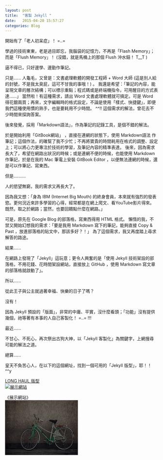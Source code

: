 ```yaml
---
layout: post
title:  "客製 Jekyll "
date:   2015-04-20 15:57:27
categories: Blog
---
```

開始有了「老人初呆症」！ =..=  

學過的技術東東，老是過目即忘，我腦袋的記憶力，不再是「Flash Memory」；而是「Flush Memory」！ (沒錯，就是馬桶上的那個 Flush 沖水鈕！ T__T )

逼不得已，只好邊學、邊勤作筆記。

只是...... 人龜毛，又曾是：文書處理軟體的開發工程師 + Word 大師 (這是別人給的封號，不是我太臭屁，這可不甘我的事哦！) 。
我還是希望：「筆記的內容，能呈現文章的層次結構；可以標示重點；程式碼或是終端機指令，可用醒目的方式表達......」
當然啦！有這種需求，請出 Word 文書處理軟體就可搞定。可是 Word 得花銀兩買；再來，文字編輯時的格式設定，不論是使用「樣式、快捷鍵」，即便我們這種使用慣的熟手，也是要耗用不少時間。 ^^!!
這個需求的解法，曾花去不少時間來探詢答案。

後來發覺，採用「Markdown語法」，作為筆記的記錄工具，是個不錯的解法。

於是開始利用「GitBook網站」 ，直接在連網的狀態下，使用 Markdown語法 作筆記；這個作法，的確幫了我不少忙；不再將寶貴的時間耗用在格式的調整、設定上；可以將心力更專注於技術的學習，及筆記內容的精準表達。
後來，因為需求長大了，希望在網路出狀況的時候；或是連網不便的時候，也能使用 Markdown 作筆記，於是在我的 Mac 筆電上安裝 GitBook Editor ，以便無法連網的時候，還是可以作筆記、寫東西。

但是..........

人的慾望無窮，我的需求又再長大了。

因為我又想：「身為 IBM (Internet Big Mouth) 的終身會員，本來就有強烈的發表慾。更何況近來許多學習的心得，經常都是在網上爬文、看YouTube影片得來。既然，取之於網路；當然，也要回饋點什麼在網路。」

可是，原先在 Google Blog 的部落格，寫東西得用 HTML 格式。
懶惰的我，不禁又開始幻想我的需求：「要是我用 Markdown 寫下的筆記，能夠直接 Copy & Past ，放進部落格的貼文中，那該多好？！」
為了這個需求，我又再度踏上尋求解答的路途。

結果......

在網路上發現了「Jekyll」這玩意；更令人興奮的是「使用 Jekyll 技術架設的部落格，不用花錢、花時間架設網站，直接放上 GitHub ，使用 Markdown 寫文章的部落格就啟動了」。

所以......

從此王子與公主就過著幸福、快樂的日子了嗎？

沒有！

因為 Jekyll 預設的「版面」，非常的中庸、平實，沒什麼看頭；「功能」沒有提供幾個，祂等著有本事的人自己客製化！ =..= !!!

最近......

不甘心、不死心，再次祭出古狗大神，以「Jekyll 客製化」為關鍵字，上網搜尋可能的解法之道。

總算......

皇天不負苦心人，在以下的這個網址，找到一個可用的「Jekyll 版型」，耶！！ ^^y

[LONG HAUL 版型](https://github.com/brianmaierjr/long-haul/ "GitHub Repo")  
<a href="https://github.com/brianmaierjr/long-haul/" target="_blank">
  <img src="http://jekyllrb.com/img/logo-2x.png" alt="展示網站" width="240" height="180" />
</a>


《展示網站》  
<a href="http://brianmaierjr.com/long-haul/" target="_blank">
  <img src="https://github.com/brianmaierjr/long-haul/blob/master/assets/img/touring.jpg?raw=true" alt="展示網站" width="240" height="180" />
</a>
